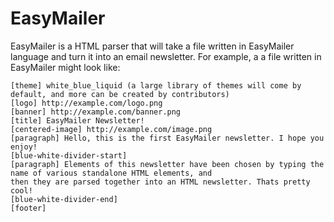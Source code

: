 # EasyMailer

EasyMailer is a HTML parser that will take a file written in EasyMailer language and turn it into an email newsletter.
For example, a a file written in EasyMailer might look like:

```
[theme] white_blue_liquid (a large library of themes will come by default, and more can be created by contributors)
[logo] http://example.com/logo.png
[banner] http://example.com/banner.png
[title] EasyMailer Newsletter!
[centered-image] http://example.com/image.png
[paragraph] Hello, this is the first EasyMailer newsletter. I hope you enjoy!
[blue-white-divider-start]
[paragraph] Elements of this newsletter have been chosen by typing the name of various standalone HTML elements, and
then they are parsed together into an HTML newsletter. Thats pretty cool!
[blue-white-divider-end]
[footer]
```

